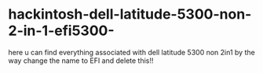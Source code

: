 # hackintosh-dell-latitude-5300-non-2-in-1-efi5300-
here u can find everything associated with dell latitude 5300 non 2in1 
by the way change the name to EFI and delete this!!
